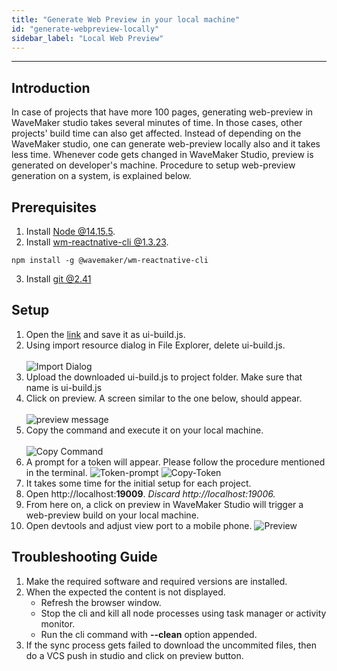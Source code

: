```yaml
---
title: "Generate Web Preview in your local machine"
id: "generate-webpreview-locally"
sidebar_label: "Local Web Preview"
---
```

---

## Introduction
In case of projects that have more 100 pages, generating web-preview in WaveMaker studio takes several minutes of time. In those cases, other projects' build time can also get affected. Instead of depending on the WaveMaker studio, one can generate web-preview locally also and it takes less time. Whenever code gets changed in WaveMaker Studio, preview is generated on developer's machine. Procedure to setup web-preview generation on a system, is explained below.

## Prerequisites

1. Install [Node @14.15.5](https://nodejs.org/download/release/v14.15.5/).
2. Install [wm-reactnative-cli @1.3.23](https://www.npmjs.com/package/@wavemaker/wm-reactnative-cli).
```
npm install -g @wavemaker/wm-reactnative-cli
```
3. Install [git @2.41](https://git-scm.com/downloads)

## Setup

1. Open the [link](https://raw.githubusercontent.com/wavemaker/wm-reactnative-cli/1.x.x/files/ui-build.js) and save it as ui-build.js.
2. Using import resource dialog in File Explorer, delete ui-build.js.<br></br>
![Import Dialog](/learn/assets/generate-web-preview-locally/upload-dialog.png)
3. Upload the downloaded ui-build.js to project folder. Make sure that name is ui-build.js
4. Click on preview. A screen similar to the one below, should appear.<br></br>
![preview message](/learn/assets/generate-web-preview-locally/message.png)
5. Copy the command and execute it on your local machine.<br></br>
![Copy Command](/learn/assets/generate-web-preview-locally/command.png)
6. A prompt for a token will appear. Please follow the procedure mentioned in the terminal.
![Token-prompt](/learn/assets/generate-web-preview-locally/token-prompt.png)
![Copy-Token](/learn/assets/generate-web-preview-locally/copy-token.png)
7. It takes some time for the initial setup for each project.
8. Open http://localhost:<b>19009</b>. <i>Discard http://localhost:19006.</i>
9. From here on, a click on preview in WaveMaker Studio will trigger a web-preview build on your local machine.
10. Open devtools and adjust view port to a mobile phone.
![Preview](/learn/assets/generate-web-preview-locally/preview.png)


## Troubleshooting Guide
1. Make the required software and required versions are installed.
2. When the expected the content is not displayed.
    - Refresh the browser window.
    - Stop the cli and kill all node processes using task manager or activity monitor.
    - Run the cli command with <b>--clean</b> option appended.
3. If the sync process gets failed to download the uncommited files, then do a VCS push in studio and click on preview button.